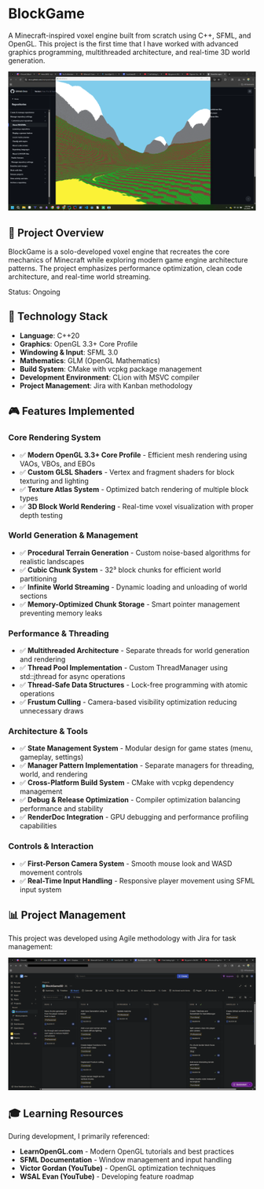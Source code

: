 # BlockGame

A Minecraft-inspired voxel engine built from scratch using C++, SFML, and OpenGL. This project is the first time that I have worked with advanced graphics programming, multithreaded architecture, and real-time 3D world generation.

![In-game Screenshot](assets/branding/ingame_screenshot.png)

## 🎯 Project Overview

BlockGame is a solo-developed voxel engine that recreates the core mechanics of Minecraft while exploring modern game engine architecture patterns. The project emphasizes performance optimization, clean code architecture, and real-time world streaming.

Status: Ongoing

## 🔧 Technology Stack

- **Language**: C++20
- **Graphics**: OpenGL 3.3+ Core Profile
- **Windowing & Input**: SFML 3.0
- **Mathematics**: GLM (OpenGL Mathematics)
- **Build System**: CMake with vcpkg package management
- **Development Environment**: CLion with MSVC compiler
- **Project Management**: Jira with Kanban methodology

## 🎮 Features Implemented

### **Core Rendering System**
- ✅ **Modern OpenGL 3.3+ Core Profile** - Efficient mesh rendering using VAOs, VBOs, and EBOs
- ✅ **Custom GLSL Shaders** - Vertex and fragment shaders for block texturing and lighting
- ✅ **Texture Atlas System** - Optimized batch rendering of multiple block types
- ✅ **3D Block World Rendering** - Real-time voxel visualization with proper depth testing

### **World Generation & Management**
- ✅ **Procedural Terrain Generation** - Custom noise-based algorithms for realistic landscapes
- ✅ **Cubic Chunk System** - 32³ block chunks for efficient world partitioning
- ✅ **Infinite World Streaming** - Dynamic loading and unloading of world sections
- ✅ **Memory-Optimized Chunk Storage** - Smart pointer management preventing memory leaks

### **Performance & Threading**
- ✅ **Multithreaded Architecture** - Separate threads for world generation and rendering
- ✅ **Thread Pool Implementation** - Custom ThreadManager using std::jthread for async operations
- ✅ **Thread-Safe Data Structures** - Lock-free programming with atomic operations
- ✅ **Frustum Culling** - Camera-based visibility optimization reducing unnecessary draws

### **Architecture & Tools**
- ✅ **State Management System** - Modular design for game states (menu, gameplay, settings)
- ✅ **Manager Pattern Implementation** - Separate managers for threading, world, and rendering
- ✅ **Cross-Platform Build System** - CMake with vcpkg dependency management
- ✅ **Debug & Release Optimization** - Compiler optimization balancing performance and stability
- ✅ **RenderDoc Integration** - GPU debugging and performance profiling capabilities

### **Controls & Interaction**
- ✅ **First-Person Camera System** - Smooth mouse look and WASD movement controls
- ✅ **Real-Time Input Handling** - Responsive player movement using SFML input system

## 📊 Project Management

This project was developed using Agile methodology with Jira for task management:

![Jira Kanban Board Screenshot](assets/branding/kanban_screenshot.png)

## 🎓 Learning Resources

During development, I primarily referenced:
- **LearnOpenGL.com** - Modern OpenGL tutorials and best practices
- **SFML Documentation** - Window management and input handling
- **Victor Gordan (YouTube)** - OpenGL optimization techniques
- **WSAL Evan (YouTube)** - Developing feature roadmap

